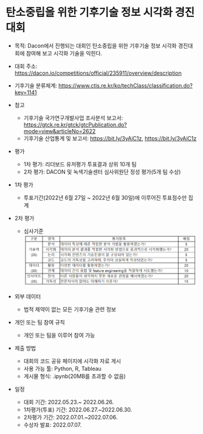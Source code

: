 # 탄소중립을 위한 기후기술 정보 시각화 경진대회

- 목적: Dacon에서 진행되는 대회인 탄소중립을 위한 기후기술 정보 시각화 경진대회에 참여해 보고 시각화 기술을 익힌다.

- 대회 주소: https://dacon.io/competitions/official/235911/overview/description

- 기후기술 분류체계: https://www.ctis.re.kr/ko/techClass/classification.do?key=1141

- 참고
  - 기후기술 국가연구개발사업 조사분석 보고서: https://gtck.re.kr/gtck/gtcPublication.do?mode=view&articleNo=2622
  - 기후기술 산업통계 및 보고서: https://bit.ly/3yAiC1z, https://bit.ly/3yAiC1z


- 평가
  - 1차 평가: 리더보드 유저평가 투표결과 상위 10개 팀
  - 2차 평가: DACON 및 녹색기술센터 심사위원단 정성 평가(5개 팀 수상)

- 1차 평가
  - 투표기간(2022년 6월 27일 ~ 2022년 6월 30일)에 이루어진 투표점수만 집계

- 2차 평가
  - 심사기준
    ![image](심사기준.png)

- 외부 데이터
  - 법적 제약이 없는 모든 기후기술 관련 정보
  

- 개인 또는 팀 참여 규칙
  - 개인 또는 팀을 이루어 참여 가능


- 제출 방법
  - 대회의 코드 공유 페이지에 시각화 자료 게시
  - 사용 가능 툴: Python, R, Tableau
  - 게시물 형식: .ipynb(20MB를 초과할 수 없음)

- 일정
  - 대회 기간: 2022.05.23.~ 2022.06.26.
  - 1차평가(투표) 기간: 2022.06.27.~2022.06.30.
  - 2차평가 기간: 2022.07.01.~2022.07.06.
  - 수상자 발표: 2022.07.07.